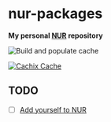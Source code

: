 
# nur-packages

**My personal [NUR](https://github.com/nix-community/NUR) repository**

<!-- Remove this if you don't use github actions -->
![Build and populate cache](https://github.com/glaumar/nur/workflows/Build%20and%20populate%20cache/badge.svg)

[![Cachix Cache](https://img.shields.io/badge/cachix-glaumar-blue.svg)](https://glaumar.cachix.org)

## TODO
- [ ] [Add yourself to NUR](https://github.com/nix-community/NUR#how-to-add-your-own-repository)

